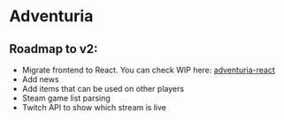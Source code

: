 # Adventuria

## Roadmap to v2:

- Migrate frontend to React. You can check WIP here: [adventuria-react](https://github.com/ShadowDash2000/adventuria-react)
- Add news
- Add items that can be used on other players
- Steam game list parsing
- Twitch API to show which stream is live
